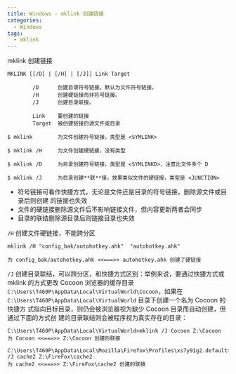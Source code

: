 ```yaml
---
title: Windows - mklink 创建链接
categories:
  - Windows
tags:
  - mklink
---
```


mklink 创建链接

<!--more-->

```
MKLINK [[/D] | [/H] | [/J]] Link Target

        /D      创建目录符号链接。默认为文件符号链接。
        /H      创建硬链接而非符号链接。
        /J      创建目录联接。

        Link    要创建的链接
        Target  被创建链接的源文件或目录

$ mklink        为文件创建符号链接，类型是 <SYMLINK> 

$ mklink /H     为文件创建硬链接，没有类型

$ mklink /D     为目录创建符号链接，类型是 <SYMLINKD>，注意比文件多个 D

$ mklink /J     为目录创建**联**接，效果类似文件的硬链接，类型是 <JUNCTION>
```
* 符号链接可看作快捷方式，无论是文件还是目录的符号链接，删除源文件或目录后则创建
  的链接也失效
* 文件的硬链接删除源文件后不影响链接文件，但内容更新两者会同步
* 目录的联结删除源目录后则链接目录也失效

`/H` 创建文件硬链接，不能跨分区
```
mklink /H "config_bak/autohotkey.ahk"  "autohotkey.ahk"

为 config_bak/autohotkey.ahk <<===>> autohotkey.ahk 创建了硬链接
```

`/J` 创建目录联结，可以跨分区，和快捷方式区别：举例来说，要通过快捷方式或 mklink
的方式更改 Cocoon 浏览器的缓存目录
`C:\Users\T460P\AppData\Local\VirtualWorld\Cocoon`，如果在
`C:\Users\T460P\AppData\Local\VirtualWorld` 目录下创建一个名为 Cocoon 的快捷方
式指向目标目录，则仍会被浏览器视为缺少 Cocoon 目录而自动创建，但通过下面的方式创
建的目录联结则会被程序视为真实存在的目录：
```
C:\Users\T460P\AppData\Local\VirtualWorld>mklink /J Cocoon Z:\Cocoon
为 Cocoon <<===>> Z:\Cocoon 创建的联接

C:\Users\T460P\AppData\Local\Mozilla\Firefox\Profiles\xs7y91g2.default>mklink /J cache2 Z:\FireFox\cache2
为 cache2 <<===>> Z:\FireFox\cache2 创建的联接
```
